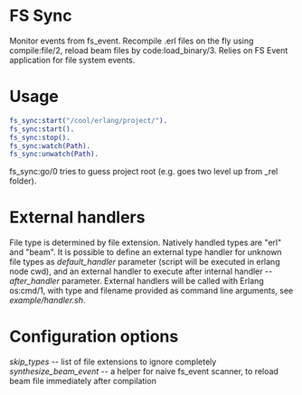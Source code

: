 FS Sync
=======

Monitor events from fs\_event. Recompile .erl files on the fly using compile:file/2, reload beam files by code:load\_binary/3.
Relies on FS Event application for file system events.

Usage
=====
```erlang
fs_sync:start("/cool/erlang/project/").
fs_sync:start().
fs_sync:stop().
fs_sync:watch(Path).
fs_sync:unwatch(Path).
```

fs_sync:go/0 tries to guess project root (e.g. goes two level up from _rel folder).

External handlers
=================

File type is determined by file extension. Natively handled types are "erl" and "beam". It is possible to define
an external type handler for unknown file types as *default_handler* parameter (script will be executed in erlang node cwd),
and an external handler to execute after internal handler -- *after_handler* parameter.
External handlers will be called with Erlang os:cmd/1, with type and filename provided as command line arguments, see *example/handler.sh*.

Configuration options
=====================

*skip_types* -- list of file extensions to ignore completely
*synthesize_beam_event* -- a helper for naive fs_event scanner, to reload beam file immediately after compilation